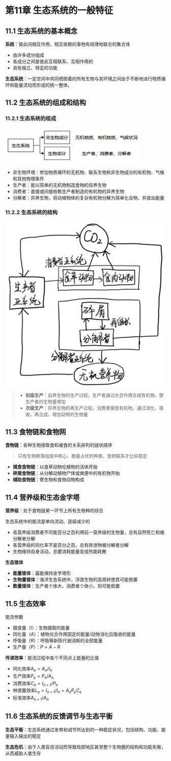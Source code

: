 # 第11章 生态系统的一般特征

## 11.1 生态系统的基本概念

**系统**：彼此间相互作用、相互依赖的事物有规律地联合的集合体

* 由许多成分组成
* 各成分之间是彼此互相联系、互相作用的
* 具有独立、特定的功能

**生态系统**：一定空间中共同栖居着的所有生物与其环境之间由于不断地进行物质循环和能量流动而形成的统一整体。

## 11.2 生态系统的组成和结构

### 11.2.1 生态系统的组成

![image-20201111171552992](img/p038.png)

* 非生物环境：参加物质循环的无机物、联系生物和非生物成分的有机物、气候和其他物理条件
* 生产者：能以简单的无机物制造食物的自养生物
* 消费者：直接或间接依赖生产者制造的有机物的异养生物
* 分解者：异养生物，将动植物体的复杂有机物分解为简单化合物，并放出能量

### 11.2.2 生态系统的结构

![image-20201111172541768](img/p039.png)

> * **初级生产**：自养生物的生产过程，生产者通过光合作用合成有机物，使生产者的生物量增加
> * **次级生产**：异养生物的再生产过程，消费者摄食有机物，通过消化、吸收、再合成，增加动物的生物量

## 11.3 食物链和食物网

**食物链**：各种生物按取食和被食的关系排列的链状顺序

> 只有生物群落组成中核心、数量占优的种类，食物联系才比较稳定

* **捕食食物链**：以食草动物吃植物的活体开始
* **碎屑食物链**：从分解动植物尸体或粪便中的有机物开始
* **辅助食物链**：寄生物和食物动物构成

## 11.4 营养级和生态金字塔

**营养级**：处于食物链某一环节上所有生物种的综合

生态系统中的能流是单向流动、逐级减少的

* 各营养级消费者不可能百分之百利用前一营养级的生物量，总有自然死亡和被分解者分解
* 各营养级的同化率不是百分之百，总有排泄物被分解者分解
* 生物维持自身活动，总要消耗能量变成热能耗散

**生态锥体**

* **能量锥体**：最能保持金字塔形
* **生物量锥体**：海洋生态系统中，浮游生物的高周转使其可能倒置
* **数量锥体**：生产者个体大、消费者个体小，则可能倒置

## 11.5 生态效率

能流参数

* 摄食量（$I$）：生物摄取的能量
* 同化量（$A$）：植物光合作用固定的能量/动物消化后吸收的能量
* 呼吸量（$R$）：呼吸等新陈代谢消耗的全部能量
* 生产量（$P$）：$P=A-R$

**传递效率**：能流过程中各个不同点上能量的比值

* 同化效率$A_e=A_n/I_n$
* 生产效率$P_e=P_n/A_n$
* 消费效率$C_e=I_{n+1}/P_n$
* 林德曼效率$L_e=I_{n+1}/I_n=A_eP_eC_e$
* 标准效率$A_{n+1}/A_n$

## 11.6 生态系统的反馈调节与生态平衡

**生态平衡**：生态系统通过发育和调节所达到的一种稳定状况，包括结构、功能、能量输入输出的稳定

**生态危机**：由于人类盲目活动而导致局部地区甚至整个生物圈的结构和功能失衡，从而威胁人类生存

